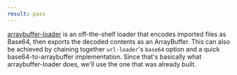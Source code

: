 ```yaml
---
result: pass
---
```


[arraybuffer-loader] is an off-the-shelf loader that encodes imported files as Base64, then exports the decoded contents as an ArrayBuffer. This can also be achieved by chaining together `url-loader`'s `base64` option and a quick base64-to-arraybuffer implementation. Since that's basically what arraybuffer-loader does, we'll use the one that was already built.

[arraybuffer-loader]: https://github.com/pine/arraybuffer-loader
